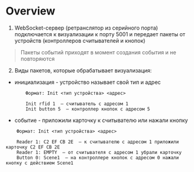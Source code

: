 # Overview

1) WebSocket-сервер (ретранслятор из серийного порта) подключается к визуализации к порту 5001 и передает пакеты 
от устройств (контроллеров считывателей и кнопок)
> Пакеты событий приходят в момент создания события и не повторяются

2) Виды пакетов, которые обрабатывает визуализация:
  - инициализация - устройство называет свой тип и адрес
    ```
        Формат: Init <тип устройства> <адрес>
    
        Init rfid 1  — считыватель с адресом 1
        Init button 5  — контроллер кнопок с адресом 5
    ```
  - событие - приложили карточку к считывателю или нажали кнопку
```
    Формат: Init <тип устройства> <адрес>

    Reader 1: C2 EF CB 2E  — к считывателю с адресом 1 приложили карточку C2 EF CB 2E
    Reader 1: EMPTY  — от считывателя с адресом 1 убрали карточку
    Button 0: Scene1  — на контроллере кнопок с адресом 0 нажали кнопку с действием Scene1
```

